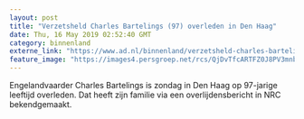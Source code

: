 ```yaml
---
layout: post
title: "Verzetsheld Charles Bartelings (97) overleden in Den Haag"
date: Thu, 16 May 2019 02:52:40 GMT
category: binnenland
externe_link: "https://www.ad.nl/binnenland/verzetsheld-charles-bartelings-97-overleden-in-den-haag~a064a0da/"
feature_image: "https://images4.persgroep.net/rcs/QjDvTfcARTFZ0J8PV3mnbZUqF9k/diocontent/130964710/_fitwidth/400/?appId=21791a8992982cd8da851550a453bd7f&quality=0.7"
---
```


Engelandvaarder Charles Bartelings is zondag in Den Haag op 97-jarige leeftijd overleden. Dat heeft zijn familie via een overlijdensbericht in NRC bekendgemaakt.
